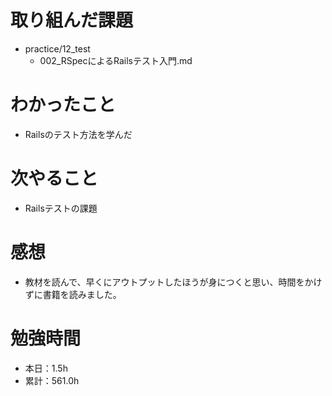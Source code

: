 # 取り組んだ課題
* practice/12_test
  * 002_RSpecによるRailsテスト入門.md

# わかったこと
* Railsのテスト方法を学んだ

# 次やること
* Railsテストの課題

# 感想
* 教材を読んで、早くにアウトプットしたほうが身につくと思い、時間をかけずに書籍を読みました。

# 勉強時間
* 本日：1.5h
* 累計：561.0h
